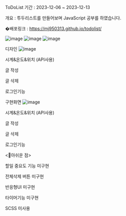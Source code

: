 
ToDoList
기간 : 2023-12-06 ~ 2023-12-13

개요 : 투두리스트를 만들어보며 JavaScript 공부를 하였습니다.

�배포링크 :  https://mj950313.github.io/todolist/

![image](https://github.com/mj950313/todolist/assets/138507900/14b70ddb-0d6c-43cd-8bd8-aa1cb0e7633a)
![image](https://github.com/mj950313/todolist/assets/138507900/81d32e8c-ee72-4f2f-b3a9-ad04ad5b6372)
![image](https://github.com/mj950313/todolist/assets/138507900/acaab47c-d324-4918-9001-d345727c0cd8)





디자인
![image](https://github.com/mj950313/todolist/assets/138507900/91e6e37d-34b5-4d45-a383-b88c48e5d695)

시계&온도&위치 (API사용)

글 작성

글 삭제

로그인기능


구현화면
![image](https://github.com/mj950313/todolist/assets/138507900/a7f6708f-d547-4ca4-9c65-8fcffbd2c67a)


시계&온도&위치 (API사용)

글 작성

글 삭제

로그인기능



<🎈아쉬운 점>

할일 중요도 기능 미구현 

전체삭제 버튼 미구현

반응형UI 미구현

타이머기능 미구현

SCSS 미사용
